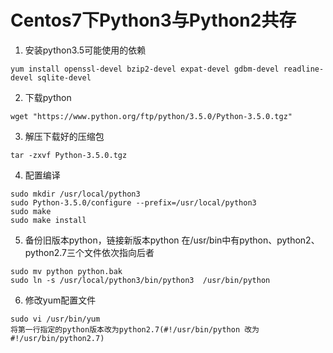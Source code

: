 # Centos7下Python3与Python2共存
1. 安装python3.5可能使用的依赖
```
yum install openssl-devel bzip2-devel expat-devel gdbm-devel readline-devel sqlite-devel
```
2. 下载python
```
wget "https://www.python.org/ftp/python/3.5.0/Python-3.5.0.tgz"
```
3. 解压下载好的压缩包
```
tar -zxvf Python-3.5.0.tgz
```
4. 配置编译
```
sudo mkdir /usr/local/python3
sudo Python-3.5.0/configure --prefix=/usr/local/python3
sudo make
sudo make install
```
5. 备份旧版本python，链接新版本python
在/usr/bin中有python、python2、python2.7三个文件依次指向后者
```
sudo mv python python.bak
sudo ln -s /usr/local/python3/bin/python3  /usr/bin/python
```
6. 修改yum配置文件
```
sudo vi /usr/bin/yum
将第一行指定的python版本改为python2.7(#!/usr/bin/python 改为 #!/usr/bin/python2.7)
```